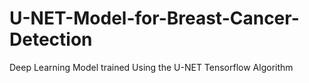 # U-NET-Model-for-Breast-Cancer-Detection
Deep Learning Model trained Using the U-NET Tensorflow Algorithm
